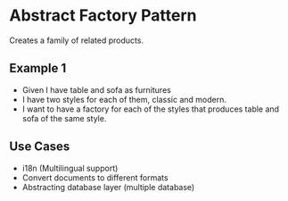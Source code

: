﻿# Abstract Factory Pattern

Creates a family of related products.

## Example 1

- Given I have table and sofa as furnitures
- I have two styles for each of them, classic and modern.
- I want to have a factory for each of the styles that produces table and sofa of the same style.

## Use Cases

- i18n (Multilingual support)
- Convert documents to different formats
- Abstracting database layer (multiple database)
